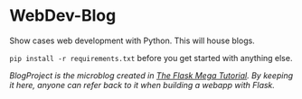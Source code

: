 # WebDev-Blog
Show cases web development with Python. This will house blogs.

`pip install -r requirements.txt` before you get started with anything else. 

_BlogProject is the microblog created in [The Flask Mega Tutorial](http://blog.miguelgrinberg.com/post/the-flask-mega-tutorial-part-i-hello-world). By keeping it here, anyone can refer back to it when building a webapp with Flask._

